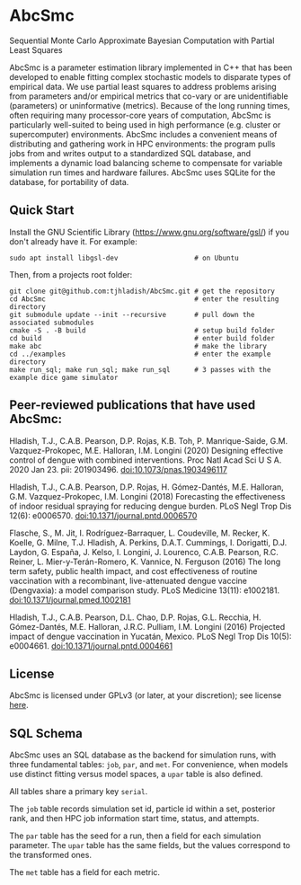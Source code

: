 # AbcSmc
Sequential Monte Carlo Approximate Bayesian Computation with Partial Least Squares

AbcSmc is a parameter estimation library implemented in C++ that has been developed to enable fitting complex stochastic models to disparate types of empirical data.  We use partial least squares to address problems arising from parameters and/or empirical metrics that co-vary or are unidentifiable (parameters) or uninformative (metrics).  Because of the long running times, often requiring many processor-core years of computation, AbcSmc is particularly well-suited to being used in high performance (e.g. cluster or supercomputer) environments. AbcSmc includes a convenient means of distributing and gathering work in HPC environments: the program pulls jobs from and writes output to a standardized SQL database, and implements a dynamic load balancing scheme to compensate for variable simulation run times and hardware failures. AbcSmc uses SQLite for the database, for portability of data.

## Quick Start

Install the GNU Scientific Library (https://www.gnu.org/software/gsl/) if you don't already have it.  For example:
```
sudo apt install libgsl-dev                   # on Ubuntu
```

Then, from a projects root folder:

```
git clone git@github.com:tjhladish/AbcSmc.git # get the repository
cd AbcSmc                                     # enter the resulting directory 
git submodule update --init --recursive       # pull down the associated submodules
cmake -S . -B build                           # setup build folder
cd build                                      # enter build folder
make abc                                      # make the library
cd ../examples                                # enter the example directory
make run_sql; make run_sql; make run_sql      # 3 passes with the example dice game simulator
```

## Peer-reviewed publications that have used AbcSmc:

Hladish, T.J., C.A.B. Pearson, D.P. Rojas, K.B. Toh, P. Manrique-Saide, G.M. Vazquez-Prokopec, M.E. Halloran, I.M. Longini (2020) Designing effective control of dengue with combined interventions. Proc Natl Acad Sci U S A.  2020 Jan 23. pii: 201903496. [doi:10.1073/pnas.1903496117](https://doi.org/10.1073/pnas.1903496117)

Hladish, T.J., C.A.B. Pearson, D.P. Rojas, H. Gómez-Dantés, M.E. Halloran, G.M. Vazquez-Prokopec, I.M. Longini (2018) Forecasting the effectiveness of indoor residual spraying for reducing dengue burden.  PLoS Negl Trop Dis 12(6): e0006570. [doi:10.1371/journal.pntd.0006570](https://doi.org/10.1371/journal.pntd.0006570)

Flasche, S., M. Jit, I. Rodríguez-Barraquer, L. Coudeville, M. Recker, K. Koelle, G. Milne, T.J. Hladish, A. Perkins, D.A.T. Cummings, I. Dorigatti, D.J. Laydon, G. España, J. Kelso, I. Longini, J. Lourenco, C.A.B. Pearson, R.C. Reiner, L. Mier-y-Terán-Romero, K. Vannice, N. Ferguson (2016) The long term safety, public health impact, and cost effectiveness of routine vaccination with a recombinant, live-attenuated dengue vaccine (Dengvaxia): a model comparison study. PLoS Medicine 13(11): e1002181. [doi:10.1371/journal.pmed.1002181](https://doi.org/10.1371/journal.pmed.1002181)

Hladish, T.J., C.A.B. Pearson, D.L. Chao, D.P. Rojas, G.L. Recchia, H. Gómez-Dantés, M.E. Halloran, J.R.C. Pulliam, I.M. Longini (2016) Projected impact of dengue vaccination in Yucatán, Mexico. PLoS Negl Trop Dis 10(5): e0004661. [doi:10.1371/journal.pntd.0004661](https://doi.org/10.1371/journal.pntd.0004661)

## License
AbcSmc is licensed under GPLv3 (or later, at your discretion); see license [here](LICENSE).

## SQL Schema

AbcSmc uses an SQL database as the backend for simulation runs, with three
fundamental tables: `job`, `par`, and `met`. For convenience, when models use
distinct fitting versus model spaces, a `upar` table is also defined.

All tables share a primary key `serial`.

The `job` table records simulation set id, particle id within a set,
posterior rank, and then HPC job information start time, status, and attempts.

The `par` table has the seed for a run, then a field for each simulation parameter.
The `upar` table has the same fields, but the values correspond to the transformed
ones.

The `met` table has a field for each metric.
